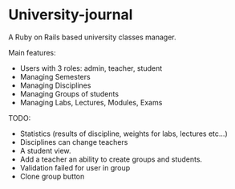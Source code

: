 # University-journal
A Ruby on Rails based university classes manager.

Main features:
- Users with 3 roles: admin, teacher, student
- Managing Semesters
- Managing Disciplines
- Managing Groups of students
- Managing Labs, Lectures, Modules, Exams

TODO:
- Statistics (results of discipline, weights for labs, lectures etc...)
- Disciplines can change teachers
- A student view.
- Add a teacher an ability to create groups and students.
- Validation failed for user in group
- Clone group button
